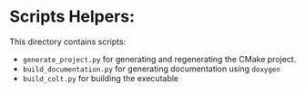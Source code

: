 # Scripts Helpers:
This directory contains scripts:
- `generate_project.py` for generating and regenerating the CMake project.
- `build_documentation.py` for generating documentation using `doxygen`
- `build_colt.py` for building the executable